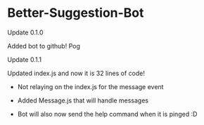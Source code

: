 # Better-Suggestion-Bot

Update 0.1.0

Added bot to github! Pog


Update 0.1.1

Updated index.js and now it is 32 lines of code!


- Not relaying on the index.js for the message event

- Added Message.js that will handle messages

- Bot will also now send the help command when it is pinged :D